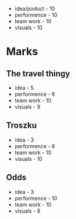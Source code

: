 - idea/poduct - 10
- performence - 10
- team work - 10
- visuals - 10

# Marks
## The travel thingy
- idea - 5
- performence - 6
- team work - 10
- visuals - 9
## Troszku
- idea - 3
- performence - 6
- team work - 10
- visuals - 10
## Odds
- idea - 3
- performence - 10
- team work - 10
- visuals - 8